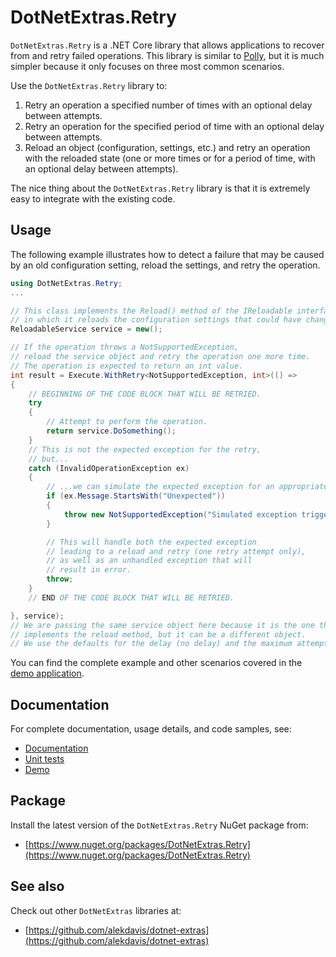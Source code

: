 # DotNetExtras.Retry

`DotNetExtras.Retry` is a .NET Core library that allows applications to recover from and retry failed operations. This library is similar to [Polly](https://github.com/App-vNext/Polly), but it is much simpler because it only focuses on three most common scenarios.

Use the `DotNetExtras.Retry` library to:

1. Retry an operation a specified number of times with an optional delay between attempts.
1. Retry an operation for the specified period of time with an optional delay between attempts.
1. Reload an object (configuration, settings, etc.) and retry an operation with the reloaded state (one or more times or for a period of time, with an optional delay between attempts).

The nice thing about the `DotNetExtras.Retry` library is that it is extremely easy to integrate with the existing code.

## Usage

The following example illustrates how to detect a failure that may be caused by an old configuration setting, reload the settings, and retry the operation.

```cs
using DotNetExtras.Retry;
...

// This class implements the Reload() method of the IReloadable interface,
// in which it reloads the configuration settings that could have changed.
ReloadableService service = new();

// If the operation throws a NotSupportedException,
// reload the service object and retry the operation one more time.
// The operation is expected to return an int value.
int result = Execute.WithRetry<NotSupportedException, int>(() => 
{
    // BEGINNING OF THE CODE BLOCK THAT WILL BE RETRIED.
    try
    {
        // Attempt to perform the operation.
        return service.DoSomething();
    }
    // This is not the expected exception for the retry,
    // but...
    catch (InvalidOperationException ex)
    {
        // ...we can simulate the expected exception for an appropriate condition.
        if (ex.Message.StartsWith("Unexpected"))
        {
            throw new NotSupportedException("Simulated exception triggering a reload.", ex);
        }

        // This will handle both the expected exception 
        // leading to a reload and retry (one retry attempt only),
        // as well as an unhandled exception that will 
        // result in error.
        throw;
    }
    // END OF THE CODE BLOCK THAT WILL BE RETRIED.

}, service);
// We are passing the same service object here because it is the one that 
// implements the reload method, but it can be a different object.
// We use the defaults for the delay (no delay) and the maximum attempts (2).
```

You can find the complete example and other scenarios covered in the [demo application](https://github.com/alekdavis/dotnet-extras-retry/tree/main/RetryDemo).

## Documentation

For complete documentation, usage details, and code samples, see:

- [Documentation](https://alekdavis.github.io/dotnet-extras-retry)
- [Unit tests](https://github.com/alekdavis/dotnet-extras-retry/tree/main/RetryTests)
- [Demo](https://github.com/alekdavis/dotnet-extras-retry/tree/main/RetryDemo)

## Package

Install the latest version of the `DotNetExtras.Retry` NuGet package from:

- [https://www.nuget.org/packages/DotNetExtras.Retry](https://www.nuget.org/packages/DotNetExtras.Retry)

## See also

Check out other `DotNetExtras` libraries at:

- [https://github.com/alekdavis/dotnet-extras](https://github.com/alekdavis/dotnet-extras)
